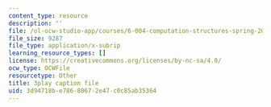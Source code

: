 ```yaml
---
content_type: resource
description: ''
file: /ol-ocw-studio-app/courses/6-004-computation-structures-spring-2017/3d94718be78680672e47c0c85ab35364_3HIV4MnLGCw.srt
file_size: 9287
file_type: application/x-subrip
learning_resource_types: []
license: https://creativecommons.org/licenses/by-nc-sa/4.0/
ocw_type: OCWFile
resourcetype: Other
title: 3play caption file
uid: 3d94718b-e786-8067-2e47-c0c85ab35364
---
```

